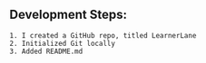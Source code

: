 ## Development Steps:
    1. I created a GitHub repo, titled LearnerLane
    2. Initialized Git locally
    3. Added README.md